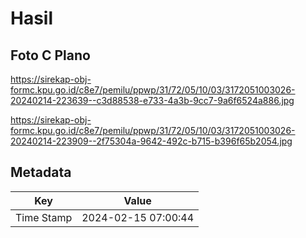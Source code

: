 # Hasil

## Foto C Plano

https://sirekap-obj-formc.kpu.go.id/c8e7/pemilu/ppwp/31/72/05/10/03/3172051003026-20240214-223639--c3d88538-e733-4a3b-9cc7-9a6f6524a886.jpg

https://sirekap-obj-formc.kpu.go.id/c8e7/pemilu/ppwp/31/72/05/10/03/3172051003026-20240214-223909--2f75304a-9642-492c-b715-b396f65b2054.jpg


## Metadata

| Key        | Value               |
| ---------- | ------------------- |
| Time Stamp | 2024-02-15 07:00:44 |



